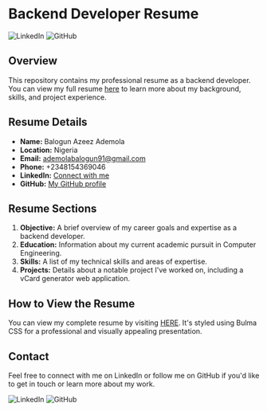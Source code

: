 # Backend Developer Resume

![LinkedIn](https://img.shields.io/badge/LinkedIn-Connect-0077B5?style=flat&logo=linkedin)
![GitHub](https://img.shields.io/badge/GitHub-Follow-181717?style=flat&logo=github)

## Overview

This repository contains my professional resume as a backend developer. You can view my full resume [here](https://ademolab91.github.io/) to learn more about my background, skills, and project experience.

## Resume Details

- **Name:** Balogun Azeez Ademola
- **Location:** Nigeria
- **Email:** ademolabalogun91@gmail.com
- **Phone:** +2348154369046
- **LinkedIn:** [Connect with me](https://linkedin.com/in/ademola-balogun)
- **GitHub:** [My GitHub profile](https://github.com/ademolab91)

## Resume Sections

1. **Objective:** A brief overview of my career goals and expertise as a backend developer.
2. **Education:** Information about my current academic pursuit in Computer Engineering.
3. **Skills:** A list of my technical skills and areas of expertise.
4. **Projects:** Details about a notable project I've worked on, including a vCard generator web application.

## How to View the Resume

You can view my complete resume by visiting [HERE](https://ademolab91.github.io/). It's styled using Bulma CSS for a professional and visually appealing presentation.

## Contact

Feel free to connect with me on LinkedIn or follow me on GitHub if you'd like to get in touch or learn more about my work.

![LinkedIn](https://img.shields.io/badge/LinkedIn-Connect-0077B5?style=flat&logo=linkedin)
![GitHub](https://img.shields.io/badge/GitHub-Follow-181717?style=flat&logo=github)
